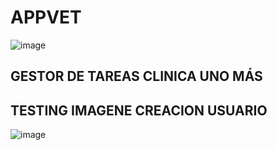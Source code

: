 # APPVET
![image](https://user-images.githubusercontent.com/73643721/117565822-a2afd900-b0b3-11eb-8098-d0cf113916cc.png)

## GESTOR DE TAREAS CLINICA UNO MÁS


## TESTING IMAGENE CREACION USUARIO
![image](https://user-images.githubusercontent.com/73643721/117567315-11913000-b0bc-11eb-9e4d-28adaba0072f.png)


